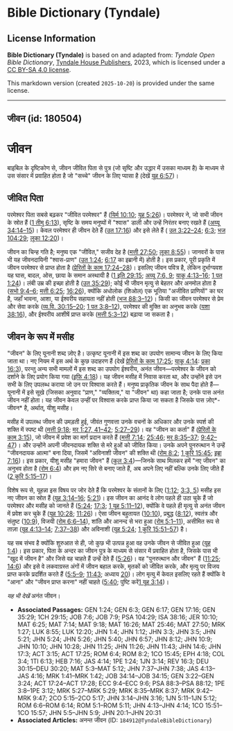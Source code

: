 # Bible Dictionary (Tyndale)

## License Information

**Bible Dictionary (Tyndale)** is based on and adapted from: _Tyndale Open Bible Dictionary_, [Tyndale House Publishers](https://tyndaleopenresources.com/), 2023, which is licensed under a [CC BY-SA 4.0 license](https://creativecommons.org/licenses/by-sa/4.0/legalcode.en).

This markdown version (created `2025-10-20`) is provided under the same license.



--------------------------------

## जीवन (id: 180504)

जीवन
====

बाइबिल के दृष्टिकोण से, जीवन जीवित पिता से पुत्र (जो सृष्टि और उद्धार में उसका माध्यम है) के माध्यम से उस संसार में प्रवाहित होता है जो "सच्चे" जीवन के लिए प्यासा है (देखें [यूह 6:57](https://ref.ly/John6:57))।

जीवित पिता
----------

परमेश्वर पिता सबसे बढ़कर "जीवित परमेश्वर" हैं ([यिर्म 10:10](https://ref.ly/Jer10:10); [यूह 5:26](https://ref.ly/John5:26))। परमेश्वर ने, जो सभी जीवन के स्रोत हैं ([1 तीमु 6:13](https://ref.ly/1Tim6:13)), सृष्टि के समय मनुष्यों में "श्वास" डाली और उन्हें निरंतर बनाए रखते हैं ([अय्यू 34:14–15](https://ref.ly/Job34:14-Job34:15))। केवल परमेश्वर ही जीवन देते हैं ([उत 17:16](https://ref.ly/Gen17:16)) और इसे लेते हैं ( [उत 3:22–24](https://ref.ly/Gen3:22-Gen3:24); [6:3](https://ref.ly/Gen6:3); [भज 104:29](https://ref.ly/Ps104:29); [लूका 12:20](https://ref.ly/Luke12:20))।

जीवन का चिन्ह गति है; मनुष्य एक "जीवित," सजीव देह है ([मत्ती 27:50](https://ref.ly/Matt27:50); [लूका 8:55](https://ref.ly/Luke8:55))। जानवरों के पास भी यह जीवनदायिनी "श्वास\-प्राण" ([उत 1:24](https://ref.ly/Gen1:24); [6:17](https://ref.ly/Gen6:17) का इब्रानी में) होती है। इस प्रकार, पूरी प्रकृति में जीवन परमेश्वर से प्राप्त होता है ([प्रेरितों के काम 17:24–28](https://ref.ly/Acts17:24-Acts17:28))। इसलिए जीवन पवित्र है, लेकिन दुर्भाग्यवश यह घास, बादल, ओस, छाया के समान अस्थायी है ([1 इति 29:15](https://ref.ly/1Chr29:15); [अय्यू 7:6, 9](https://ref.ly/Job7:6); [याकू 4:13–16](https://ref.ly/Jas4:13-Jas4:16); [1 पत 1:24](https://ref.ly/1Pet1:24))। लंबी उम्र की इच्छा होती है ([उत 35:29](https://ref.ly/Gen35:29)); कोई भी जीवन मृत्यु से बेहतर और अनमोल होता है ([सभो 9:4–6](https://ref.ly/Eccl9:4-Eccl9:6); [मत्ती 6:25](https://ref.ly/Matt6:25); [16:26](https://ref.ly/Matt16:26)), क्योंकि अधोलोक (शिओल) एक भूतिया "अजीवित प्राणियों" का घर है, जहाँ भावना, आशा, या ईश्वरीय सहायता नहीं होती ([भज 88:3–12](https://ref.ly/Ps88:3-Ps88:12))। किसी का जीवन परमेश्वर से प्रेम और सेवा करके ([व्य.वि. 30:15–20](https://ref.ly/Deut30:15-Deut30:20); [1 पत 3:8–12](https://ref.ly/1Pet3:8-1Pet3:12)), परमेश्वर की मुक्ति का अनुभव करके ([यशा 38:16](https://ref.ly/Isa38:16)), और ईश्वरीय आशीषें प्राप्त करके ([मत्ती 5:3–12](https://ref.ly/Matt5:3-Matt5:12)) बढ़ाया जा सकता है।

जीवन के रूप में मसीह
--------------------

"जीवन" के लिए यूनानी शब्द ज़ोए है। उत्कृष्ट यूनानी में इस शब्द का उपयोग सामान्य जीवन के लिए किया जाता था। नए नियम में इस अर्थ के कुछ उदाहरण हैं (देखें [प्रेरितों के काम 17:25](https://ref.ly/Acts17:25); [याकू 4:14](https://ref.ly/Jas4:14): [प्रका 16:3](https://ref.ly/Rev16:3)), परन्तु अन्य सभी मामलों में इस शब्द का उपयोग ईश्वरीय, अनंत जीवन—परमेश्वर के जीवन को दर्शाने के लिए प्रयोग किया गया ([इफि 4:18](https://ref.ly/Eph4:18))। यह जीवन मसीह में निवास करता था, और उन्होंने इसे उन सभी के लिए उपलब्ध कराया जो उन पर विश्वास करते हैं। मनुष्य प्राकृतिक जीवन के साथ पैदा होते हैं—यूनानी में इसे सूखे (जिसका अनुवाद "प्राण," "व्यक्तित्व," या "जीवन" था) कहा जाता है; उनके पास अनंत जीवन नहीं होता। यह जीवन केवल उन्हीं पर विश्वास करके प्राप्त किया जा सकता है जिसके पास ज़ोए*\-जीवन* है, अर्थात्, यीशु मसीह।

मसीह में उपलब्ध जीवन की उमड़ती हुई, जीवंत गुणवत्ता उनके वचनों के अधिकार और उनके स्पर्श की शक्ति में स्पष्ट थी ([मत्ती 9:18](https://ref.ly/Matt9:18); [मर 1:27, 41–42](https://ref.ly/Mark1:27); [5:27–29](https://ref.ly/Mark5:27-Mark5:29))। वह "जीवन का कर्ता" हैं ([प्रेरितों के काम 3:15](https://ref.ly/Acts3:15)), जो जीवन में प्रवेश का मार्ग प्रदान करते हैं ([मत्ती 7:14](https://ref.ly/Matt7:14); [25:46](https://ref.ly/Matt25:46); [मर 8:35–37](https://ref.ly/Mark8:35-Mark8:37); [9:42–47](https://ref.ly/Mark9:42-Mark9:47))। और उन्होंने अपनी जीवनदायक शक्ति से मरे हुओं को जीवित किया। उनके अपने पुनरुत्थान ने उन्हें "जीवनदायक आत्मा" बना दिया, जिसमें "अविनाशी जीवन" की शक्ति थी ([रोम 8:2](https://ref.ly/Rom8:2); [1 कुरि 15:45](https://ref.ly/1Cor15:45); [इब्रा 7:16](https://ref.ly/Heb7:16))। इस प्रकार, यीशु मसीह "हमारा जीवन" हैं ([कुल 3:4](https://ref.ly/Col3:4))—जिनके साथ मिलकर हमें "नए जीवन" का अनुभव होता है ([रोम 6:4](https://ref.ly/Rom6:4)) और हम नए सिरे से बनाए जाते हैं, अब अपने लिए नहीं बल्कि उनके लिए जीते हैं ([2 कुरि 5:15–17](https://ref.ly/2Cor5:15-2Cor5:17))। 

विशेष रूप से, यूहन्ना इस विषय पर जोर देते हैं कि परमेश्वर के संतानों के लिए ([1:12](https://ref.ly/John1:12); [3:3, 5](https://ref.ly/John3:3)) मसीह इस नए जीवन का स्रोत हैं ([यूह 3:14–16](https://ref.ly/John3:14-John3:16); [5:21](https://ref.ly/John5:21))। इस जीवन का आनंद वे लोग पहले ही उठा चुके हैं जो परमेश्वर और मसीह को जानते हैं ([5:24](https://ref.ly/John5:24); [17:3](https://ref.ly/John17:3); [1 यूह 5:11–12](https://ref.ly/1John5:11-1John5:12)), क्योंकि वे पहले ही मृत्यु से अनंत जीवन में प्रवेश कर चुके हैं ([यूह 10:28](https://ref.ly/John10:28); [11:26](https://ref.ly/John11:26))। ऐसा जीवन बहुतायत ([10:10](https://ref.ly/John10:10)), प्रबुद्ध ([8:12](https://ref.ly/John8:12)), स्वतंत्र और संतुष्ट ([10:9](https://ref.ly/John10:9)), विजयी ([रोम 6:6–14](https://ref.ly/Rom6:6-Rom6:14)), शांति और आनन्द से भरा हुआ ([रोम 5:1–11](https://ref.ly/Rom5:1-Rom5:11)), असीमित रूप से ताज़ा ([यूह 4:13–14](https://ref.ly/John4:13-John4:14); [7:37–38](https://ref.ly/John7:37-John7:38)) और अविनाशी ([यूह 5:24](https://ref.ly/John5:24); [1 कुरि 15:51–57](https://ref.ly/1Cor15:51-1Cor15:57)) है।

यह सब संभव है क्योंकि शुरुआत से ही, जो कुछ भी उत्पन्न हुआ वह उनके जीवन से जीवित हुआ ([यूह 1:4](https://ref.ly/John1:4))। इस प्रकार, पिता के अन्दर का जीवन पुत्र के माध्यम से संसार में प्रवाहित होता है, जिसके पास भी "खुद में जीवन है" और जिसे वह चाहते हैं उन्हें देते हैं ([5:26](https://ref.ly/John5:26))। वह "पुनरुत्थान और जीवन" हैं ([11:25](https://ref.ly/John11:25); [14:6](https://ref.ly/John14:6)) और इसे वे लकवाग्रस्त अंगों में जीवन बहाल करके, मृतकों को जीवित करके, और मृत्यु पर विजय प्राप्त करके प्रदर्शित करते हैं ([5:5–9](https://ref.ly/John5:5-John5:9); [11:43](https://ref.ly/John11:43); अध्याय [20](https://ref.ly/John20:1-John20:31))। लोग मृत्यु में केवल इसलिए रहते हैं क्योंकि वे "आना" और "जीवन प्राप्त करना" नहीं चाहते ([5:40](https://ref.ly/John5:40); पुष्टि करें[1 यूह 3:14](https://ref.ly/1John3:14))। 

*यह भी देखें* अनंत जीवन।

* **Associated Passages:** GEN 1:24; GEN 6:3; GEN 6:17; GEN 17:16; GEN 35:29; 1CH 29:15; JOB 7:6; JOB 7:9; PSA 104:29; ISA 38:16; JER 10:10; MAT 6:25; MAT 7:14; MAT 9:18; MAT 16:26; MAT 25:46; MAT 27:50; MRK 1:27; LUK 8:55; LUK 12:20; JHN 1:4; JHN 1:12; JHN 3:3; JHN 3:5; JHN 5:21; JHN 5:24; JHN 5:26; JHN 5:40; JHN 6:57; JHN 8:12; JHN 10:9; JHN 10:10; JHN 10:28; JHN 11:25; JHN 11:26; JHN 11:43; JHN 14:6; JHN 17:3; ACT 3:15; ACT 17:25; ROM 6:4; ROM 8:2; 1CO 15:45; EPH 4:18; COL 3:4; 1TI 6:13; HEB 7:16; JAS 4:14; 1PE 1:24; 1JN 3:14; REV 16:3; DEU 30:15–DEU 30:20; MAT 5:3–MAT 5:12; JHN 7:37–JHN 7:38; JAS 4:13–JAS 4:16; MRK 1:41–MRK 1:42; JOB 34:14–JOB 34:15; GEN 3:22–GEN 3:24; ACT 17:24–ACT 17:28; ECC 9:4–ECC 9:6; PSA 88:3–PSA 88:12; 1PE 3:8–1PE 3:12; MRK 5:27–MRK 5:29; MRK 8:35–MRK 8:37; MRK 9:42–MRK 9:47; 2CO 5:15–2CO 5:17; JHN 3:14–JHN 3:16; 1JN 5:11–1JN 5:12; ROM 6:6–ROM 6:14; ROM 5:1–ROM 5:11; JHN 4:13–JHN 4:14; 1CO 15:51–1CO 15:57; JHN 5:5–JHN 5:9; JHN 20:1–JHN 20:31
* **Associated Articles:** अनन्त जीवन (ID: `184912@TyndaleBibleDictionary`)

